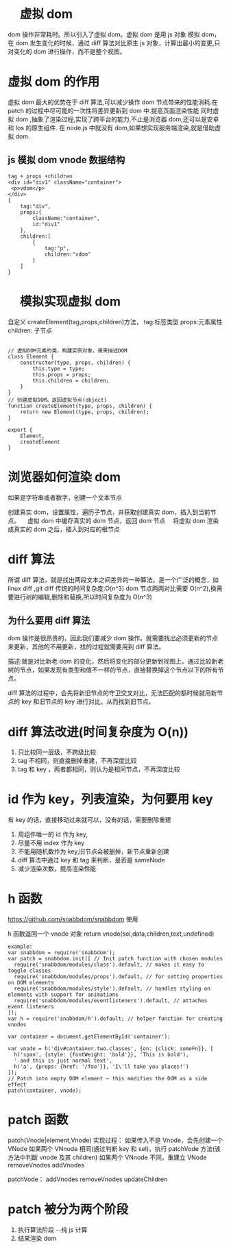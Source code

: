 # 　虚拟 dom

dom 操作非常耗时。所以引入了虚拟 dom。虚拟 dom 是用 js 对象 模拟 dom，在 dom 发生变化的时候，通过 diff 算法对比原生 js 对象，计算出最小的变更,只对变化的 dom 进行操作，而不是整个视图。

# 虚拟 dom 的作用

虚拟 dom 最大的优势在于 diff 算法,可以减少操作 dom 节点带来的性能消耗.在 patch 的过程中尽可能的一次性将差异更新到 dom 中.提高页面渲染性能
同时虚拟 dom ,抽象了渲染过程,实现了跨平台的能力,不止是浏览器 dom,还可以是安卓和 Ios 的原生组件. 在 node.js 中就没有 dom,如果想实现服务端渲染,就是借助虚拟 dom.

## js 模拟 dom vnode 数据结构

```
tag + props +children
<div id="div1" className="container">
 <p>vdom</p>
</div>
{
    tag:"div",
    props:{
        className:"container",
        id:"div1"
    },
    children:[
        {
            tag:"p",
            children:"vdom"
        }
    ]
}
```

# 　模拟实现虚拟 dom

自定义 createElement(tag,props,children)方法，
tag:标签类型
props:元素属性
children: 子节点

```

// 虚拟DOM元素的类，构建实例对象，用来描述DOM
class Element {
    constructor(type, props, children) {
        this.type = type;
        this.props = props;
        this.children = children;
    }
}
// 创建虚拟DOM，返回虚拟节点(object)
function createElement(type, props, children) {
    return new Element(type, props, children);
}

export {
    Element,
    createElement
}
```

# 浏览器如何渲染 dom

如果是字符串或者数字，创建一个文本节点

创建真实 dom，设置属性，遍历子节点，并获取创建真实 dom，插入到当前节点。
　虚拟 dom 中缓存真实的 dom 节点，返回 dom 节点
　将虚拟 dom 渲染成真实的 dom 之后，插入到对应的根节点

# diff 算法

所谓 diff 算法，就是找出两段文本之间差异的一种算法。是一个广泛的概念，如 linux diff ,git diff
传统的时间复杂度:O(n^3) dom 节点两两对比需要 O(n^2),换需要进行树的编辑,删除和替换,所以时间复杂度为 O(n^3)

## 为什么要用 diff 算法

dom 操作是很昂贵的，因此我们要减少 dom 操作。就需要找出必须更新的节点来更新，其他的不用更新，找的过程就需要用到 diff 算法。

描述:就是对比新老 dom 的变化，然后将变化的部分更新到视图上。通过比较新老树的节点，如果发现有类型和值不一样的节点，直接替换掉这个节点以下的所有节点。

diff 算法的过程中，会先将新旧节点的守卫交叉对比，无法匹配的额时候就用新节点的 key 和旧节点的 key 进行对比，从而找到旧节点。

# diff 算法改进(时间复杂度为 O(n))

1. 只比较同一层级，不跨级比较
2. tag 不相同，则直接删掉重建，不再深度比较
3. tag 和 key ，两者都相同，则认为是相同节点，不再深度比较

# id 作为 key，列表渲染，为何要用 key

有 key 的话，直接移动过来就可以，没有的话，需要删除重建

1.  用组件唯一的 id 作为 key,
2.  尽量不用 index 作为 key
3.  不能用随机数作为 key,旧节点会被删掉，新节点重新创建
4.  diff 算法中通过 key 和 tag 来判断，是否是 sameNode
5.  减少渲染次数，提高渲染性能

# h 函数

https://github.com/snabbdom/snabbdom 使用

h 函数返回一个 vnode 对象
return vnode(sel,data,children,text,undefined)

```
example:
var snabbdom = require('snabbdom');
var patch = snabbdom.init([ // Init patch function with chosen modules
  require('snabbdom/modules/class').default, // makes it easy to toggle classes
  require('snabbdom/modules/props').default, // for setting properties on DOM elements
  require('snabbdom/modules/style').default, // handles styling on elements with support for animations
  require('snabbdom/modules/eventlisteners').default, // attaches event listeners
]);
var h = require('snabbdom/h').default; // helper function for creating vnodes

var container = document.getElementById('container');

var vnode = h('div#container.two.classes', {on: {click: someFn}}, [
  h('span', {style: {fontWeight: 'bold'}}, 'This is bold'),
  ' and this is just normal text',
  h('a', {props: {href: '/foo'}}, 'I\'ll take you places!')
]);
// Patch into empty DOM element – this modifies the DOM as a side effect
patch(container, vnode);
```

# patch 函数

patch(Vnode|element,Vnode)
实现过程：
如果传入不是 Vnode，会先创建一个 VNode
如果两个 VNnode 相同(通过判断 key 和 sel)，执行 patchVode 方法(该方法中判断 vnode 及其 children)
如果两个 VNnode 不同，重建立 VNode removeVnodes addVnodes

patchVode：
addVnodes removeVnodes
updateChildren

# patch 被分为两个阶段

1. 执行算法阶段 --纯 js 计算
2. 结果渲染 dom
